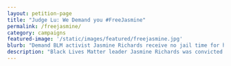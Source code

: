 ```yaml
---
layout: petition-page
title: "Judge Lu: We Demand you #FreeJasmine"
permalink: /freejasmine/
category: campaigns
featured-image: '/static/images/featured/freejasmine.jpg'
blurb: "Demand BLM activist Jasmine Richards receive no jail time for her wrongful conviction of attempted lynching."
description: "Black Lives Matter leader Jasmine Richards was convicted of attempted lynching. Before her sentencing on June 7, we need to mobilize to tell Judge Lu we demand no jail time for Jasmine."
---
```

<link href='https://actionnetwork.org/css/style-embed-whitelabel.css' rel='stylesheet' type='text/css' /><script>window.yepnope || document.write('<script src="https://actionnetwork.org/includes/js/yepnope154-min.js"><\/script>');</script><script src='https://actionnetwork.org/widgets/v2/petition/judge-lu-we-demand-you-freejasmine?format=js&source=widget&style=full'></script><div id='can-petition-area-judge-lu-we-demand-you-freejasmine' style='width: 100%'><!-- this div is the target for our HTML insertion --></div>